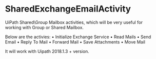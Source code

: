 # SharedExchangeEmailActivity
UiPath Shared\Group Mailbox activities, which will be very useful for working with Group or Shared Mailbox.

Below are the activies:
•	Initialize Exchange Service
•	Read Mails
•	Send Email
•	Reply To Mail
•	Forward Mail
•	Save Attachments
•	Move Mail

It will work with Uipath 2018.1.3 + version.

